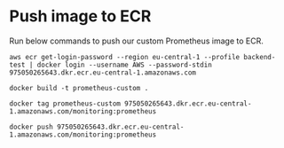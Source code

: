 # Push image to ECR
Run below commands to push our custom Prometheus image to ECR.
```
aws ecr get-login-password --region eu-central-1 --profile backend-test | docker login --username AWS --password-stdin 975050265643.dkr.ecr.eu-central-1.amazonaws.com
```

```
docker build -t prometheus-custom .
```

```
docker tag prometheus-custom 975050265643.dkr.ecr.eu-central-1.amazonaws.com/monitoring:prometheus
```

```
docker push 975050265643.dkr.ecr.eu-central-1.amazonaws.com/monitoring:prometheus
```